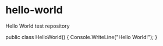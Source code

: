 # hello-world
Hello World test repository 

public class HelloWorld()
  {
    Console.WriteLine("Hello World!");
  }
